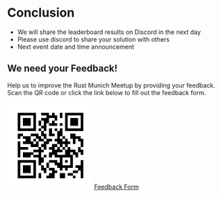 # Conclusion

- We will share the leaderboard results on Discord in the next day
- Please use discord to share your solution with others
- Next event date and time announcement

## We need your Feedback!

Help us to improve the Rust Munich Meetup by providing your feedback. Scan the QR code or click the link below to fill out the feedback form.

![qrcode](./qrcode_feedback.png)[Feedback Form](https://t1p.de/vs7x4)
